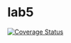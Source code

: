 # lab5
[![Coverage Status](https://coveralls.io/repos/github/Totrg/lab5/badge.svg?branch=master)](https://coveralls.io/github/Totrg/lab5?branch=master)
